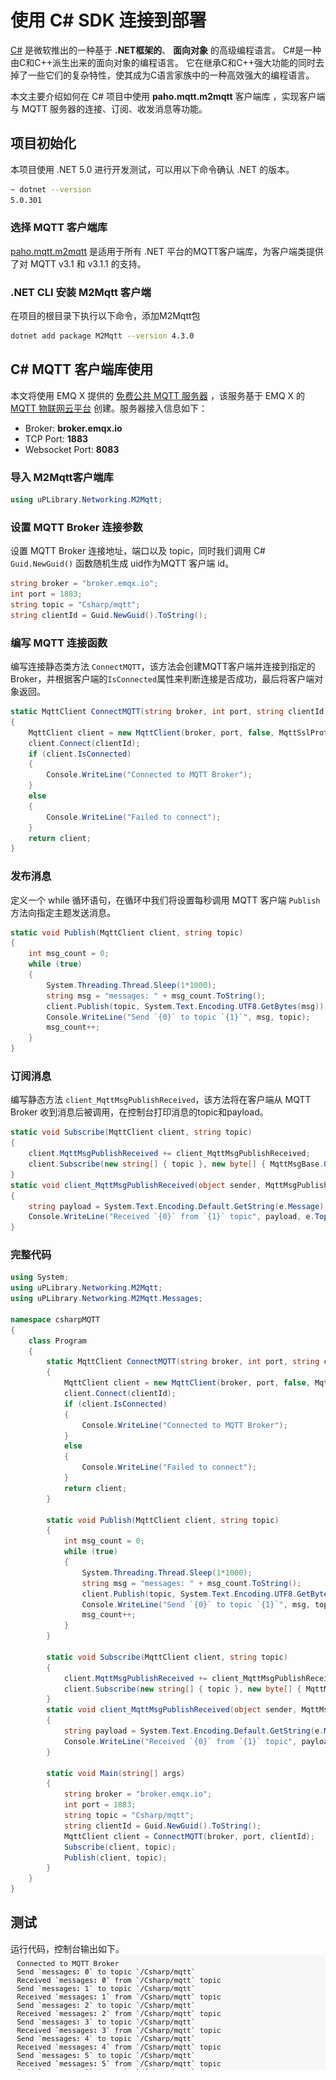 # 使用 C# SDK 连接到部署
[C#](https://docs.microsoft.com/en-us/dotnet/csharp/) 是微软推出的一种基于 **.NET框架的**、 **面向对象** 的高级编程语言。
C#是一种由C和C++派生出来的面向对象的编程语言。
它在继承C和C++强大功能的同时去掉了一些它们的复杂特性，使其成为C语言家族中的一种高效强大的编程语言。

本文主要介绍如何在 C# 项目中使用 **paho.mqtt.m2mqtt** 客户端库 ，实现客户端与 MQTT 服务器的连接、订阅、收发消息等功能。

## 项目初始化
本项目使用 .NET 5.0  进行开发测试，可以用以下命令确认 .NET 的版本。
```bash
~ dotnet --version            
5.0.301
```

### 选择 MQTT 客户端库
[paho.mqtt.m2mqtt](https://www.eclipse.org/paho/clients/dotnet/) 是适用于所有 .NET 平台的MQTT客户端库，为客户端类提供了对 MQTT v3.1 和 v3.1.1 的支持。

### .NET CLI 安装 M2Mqtt 客户端
在项目的根目录下执行以下命令，添加M2Mqtt包
```bash
dotnet add package M2Mqtt --version 4.3.0
```

## C# MQTT 客户端库使用
本文将使用 EMQ X 提供的 [免费公共 MQTT 服务器](https://www.emqx.cn/mqtt/public-mqtt5-broker) ，该服务基于 EMQ X 的 [MQTT 物联网云平台](https://cloud.emqx.io/) 创建。服务器接入信息如下：
- Broker: **broker.emqx.io**
- TCP Port: **1883**
- Websocket Port: **8083**

### 导入 M2Mqtt客户端库
```c#
using uPLibrary.Networking.M2Mqtt;
```

### 设置 MQTT Broker 连接参数
设置 MQTT Broker 连接地址，端口以及 topic，同时我们调用 C# `Guid.NewGuid()` 函数随机生成 uid作为MQTT 客户端 id。
```c#
string broker = "broker.emqx.io";
int port = 1883;
string topic = "Csharp/mqtt";
string clientId = Guid.NewGuid().ToString();
```

### 编写 MQTT 连接函数
编写连接静态类方法 `ConnectMQTT`，该方法会创建MQTT客户端并连接到指定的Broker，并根据客户端的`IsConnected`属性来判断连接是否成功，最后将客户端对象返回。
```c#
static MqttClient ConnectMQTT(string broker, int port, string clientId)
{
    MqttClient client = new MqttClient(broker, port, false, MqttSslProtocols.None, null, null);
    client.Connect(clientId);
    if (client.IsConnected)
    {
        Console.WriteLine("Connected to MQTT Broker");
    }
    else
    {
        Console.WriteLine("Failed to connect");
    }
    return client;
}
```

### 发布消息
定义一个 while 循环语句，在循环中我们将设置每秒调用 MQTT 客户端 `Publish` 方法向指定主题发送消息。
```c#
static void Publish(MqttClient client, string topic)
{
    int msg_count = 0;
    while (true)
    {
        System.Threading.Thread.Sleep(1*1000);
        string msg = "messages: " + msg_count.ToString();
        client.Publish(topic, System.Text.Encoding.UTF8.GetBytes(msg));
        Console.WriteLine("Send `{0}` to topic `{1}`", msg, topic);
        msg_count++;
    }
}
```

### 订阅消息
编写静态方法 `client_MqttMsgPublishReceived`，该方法将在客户端从 MQTT Broker 收到消息后被调用，在控制台打印消息的topic和payload。
```c#
static void Subscribe(MqttClient client, string topic)
{
    client.MqttMsgPublishReceived += client_MqttMsgPublishReceived;
    client.Subscribe(new string[] { topic }, new byte[] { MqttMsgBase.QOS_LEVEL_AT_MOST_ONCE });
}
static void client_MqttMsgPublishReceived(object sender, MqttMsgPublishEventArgs e)
{
    string payload = System.Text.Encoding.Default.GetString(e.Message);
    Console.WriteLine("Received `{0}` from `{1}` topic", payload, e.Topic.ToString());
}
```

### 完整代码
```c#
using System;
using uPLibrary.Networking.M2Mqtt;
using uPLibrary.Networking.M2Mqtt.Messages;

namespace csharpMQTT
{
    class Program
    {
        static MqttClient ConnectMQTT(string broker, int port, string clientId)
        {
            MqttClient client = new MqttClient(broker, port, false, MqttSslProtocols.None, null, null);
            client.Connect(clientId);
            if (client.IsConnected)
            {
                Console.WriteLine("Connected to MQTT Broker");
            }
            else
            {
                Console.WriteLine("Failed to connect");
            }
            return client;
        }

        static void Publish(MqttClient client, string topic)
        {
            int msg_count = 0;
            while (true)
            {
                System.Threading.Thread.Sleep(1*1000);
                string msg = "messages: " + msg_count.ToString();
                client.Publish(topic, System.Text.Encoding.UTF8.GetBytes(msg));
                Console.WriteLine("Send `{0}` to topic `{1}`", msg, topic);
                msg_count++;
            }
        }

        static void Subscribe(MqttClient client, string topic)
        {
            client.MqttMsgPublishReceived += client_MqttMsgPublishReceived;
            client.Subscribe(new string[] { topic }, new byte[] { MqttMsgBase.QOS_LEVEL_AT_MOST_ONCE });
        }
        static void client_MqttMsgPublishReceived(object sender, MqttMsgPublishEventArgs e)
        {
            string payload = System.Text.Encoding.Default.GetString(e.Message);
            Console.WriteLine("Received `{0}` from `{1}` topic", payload, e.Topic.ToString());
        }

        static void Main(string[] args)
        {
            string broker = "broker.emqx.io";
            int port = 1883;
            string topic = "Csharp/mqtt";
            string clientId = Guid.NewGuid().ToString();
            MqttClient client = ConnectMQTT(broker, port, clientId);
            Subscribe(client, topic);
            Publish(client, topic);
        }
    }
}
```
## 测试
运行代码，控制台输出如下。![c_sharp_connect](_assets/c_sharp_connect.png)
